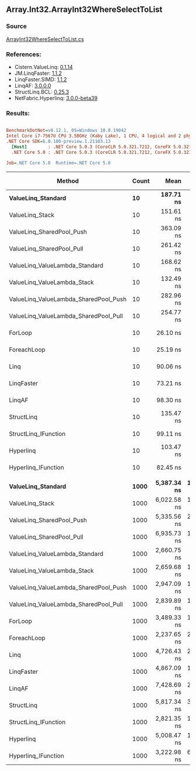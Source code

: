 ﻿## Array.Int32.ArrayInt32WhereSelectToList

### Source
[ArrayInt32WhereSelectToList.cs](../LinqBenchmarks/Array/Int32/ArrayInt32WhereSelectToList.cs)

### References:
- Cistern.ValueLinq: [0.1.14](https://www.nuget.org/packages/Cistern.ValueLinq/0.1.14)
- JM.LinqFaster: [1.1.2](https://www.nuget.org/packages/JM.LinqFaster/1.1.2)
- LinqFaster.SIMD: [1.1.2](https://www.nuget.org/packages/LinqFaster.SIMD/1.0.3)
- LinqAF: [3.0.0.0](https://www.nuget.org/packages/LinqAF/3.0.0.0)
- StructLinq.BCL: [0.25.3](https://www.nuget.org/packages/StructLinq.BCL/0.25.3)
- NetFabric.Hyperlinq: [3.0.0-beta39](https://www.nuget.org/packages/NetFabric.Hyperlinq/3.0.0-beta39)

### Results:
``` ini

BenchmarkDotNet=v0.12.1, OS=Windows 10.0.19042
Intel Core i7-7567U CPU 3.50GHz (Kaby Lake), 1 CPU, 4 logical and 2 physical cores
.NET Core SDK=6.0.100-preview.1.21103.13
  [Host]        : .NET Core 5.0.3 (CoreCLR 5.0.321.7212, CoreFX 5.0.321.7212), X64 RyuJIT
  .NET Core 5.0 : .NET Core 5.0.3 (CoreCLR 5.0.321.7212, CoreFX 5.0.321.7212), X64 RyuJIT

Job=.NET Core 5.0  Runtime=.NET Core 5.0  

```
|                                Method | Count |        Mean |     Error |    StdDev | Ratio | RatioSD |  Gen 0 | Gen 1 | Gen 2 | Allocated |
|-------------------------------------- |------ |------------:|----------:|----------:|------:|--------:|-------:|------:|------:|----------:|
|                    **ValueLinq_Standard** |    **10** |   **187.71 ns** |  **0.505 ns** |  **0.448 ns** |  **7.19** |    **0.02** | **0.0305** |     **-** |     **-** |      **64 B** |
|                       ValueLinq_Stack |    10 |   151.61 ns |  0.411 ns |  0.364 ns |  5.81 |    0.02 | 0.0305 |     - |     - |      64 B |
|             ValueLinq_SharedPool_Push |    10 |   363.09 ns |  0.599 ns |  0.500 ns | 13.91 |    0.03 | 0.0305 |     - |     - |      64 B |
|             ValueLinq_SharedPool_Pull |    10 |   261.42 ns |  0.503 ns |  0.471 ns | 10.02 |    0.03 | 0.0305 |     - |     - |      64 B |
|        ValueLinq_ValueLambda_Standard |    10 |   168.62 ns |  0.428 ns |  0.400 ns |  6.46 |    0.02 | 0.0305 |     - |     - |      64 B |
|           ValueLinq_ValueLambda_Stack |    10 |   132.49 ns |  0.450 ns |  0.399 ns |  5.08 |    0.02 | 0.0305 |     - |     - |      64 B |
| ValueLinq_ValueLambda_SharedPool_Push |    10 |   282.96 ns |  0.734 ns |  0.686 ns | 10.84 |    0.04 | 0.0305 |     - |     - |      64 B |
| ValueLinq_ValueLambda_SharedPool_Pull |    10 |   254.77 ns |  0.561 ns |  0.525 ns |  9.76 |    0.03 | 0.0305 |     - |     - |      64 B |
|                               ForLoop |    10 |    26.10 ns |  0.065 ns |  0.058 ns |  1.00 |    0.00 | 0.0343 |     - |     - |      72 B |
|                           ForeachLoop |    10 |    25.19 ns |  0.088 ns |  0.078 ns |  0.97 |    0.00 | 0.0344 |     - |     - |      72 B |
|                                  Linq |    10 |    90.06 ns |  0.326 ns |  0.289 ns |  3.45 |    0.01 | 0.0842 |     - |     - |     176 B |
|                            LinqFaster |    10 |    73.21 ns |  0.280 ns |  0.249 ns |  2.80 |    0.01 | 0.0764 |     - |     - |     160 B |
|                                LinqAF |    10 |    98.30 ns |  0.266 ns |  0.236 ns |  3.77 |    0.01 | 0.0342 |     - |     - |      72 B |
|                            StructLinq |    10 |   135.47 ns |  0.520 ns |  0.461 ns |  5.19 |    0.02 | 0.0763 |     - |     - |     160 B |
|                  StructLinq_IFunction |    10 |    99.11 ns |  0.225 ns |  0.176 ns |  3.80 |    0.01 | 0.0305 |     - |     - |      64 B |
|                             Hyperlinq |    10 |   103.47 ns |  0.279 ns |  0.248 ns |  3.96 |    0.01 | 0.0305 |     - |     - |      64 B |
|                   Hyperlinq_IFunction |    10 |    82.45 ns |  0.225 ns |  0.211 ns |  3.16 |    0.01 | 0.0305 |     - |     - |      64 B |
|                                       |       |             |           |           |       |         |        |       |       |           |
|                    **ValueLinq_Standard** |  **1000** | **5,387.34 ns** | **16.984 ns** | **15.887 ns** |  **1.54** |    **0.01** | **2.0523** |     **-** |     **-** |    **4304 B** |
|                       ValueLinq_Stack |  1000 | 6,022.58 ns | 18.923 ns | 16.774 ns |  1.73 |    0.01 | 1.9913 |     - |     - |    4176 B |
|             ValueLinq_SharedPool_Push |  1000 | 5,335.56 ns | 20.642 ns | 17.237 ns |  1.53 |    0.01 | 0.9842 |     - |     - |    2072 B |
|             ValueLinq_SharedPool_Pull |  1000 | 6,935.73 ns | 19.575 ns | 17.353 ns |  1.99 |    0.01 | 0.9842 |     - |     - |    2072 B |
|        ValueLinq_ValueLambda_Standard |  1000 | 2,660.75 ns |  7.851 ns |  7.344 ns |  0.76 |    0.00 | 2.0561 |     - |     - |    4304 B |
|           ValueLinq_ValueLambda_Stack |  1000 | 2,659.68 ns | 15.331 ns | 14.341 ns |  0.76 |    0.00 | 1.9951 |     - |     - |    4176 B |
| ValueLinq_ValueLambda_SharedPool_Push |  1000 | 2,947.09 ns | 16.796 ns | 14.889 ns |  0.84 |    0.00 | 0.9880 |     - |     - |    2072 B |
| ValueLinq_ValueLambda_SharedPool_Pull |  1000 | 2,839.89 ns | 16.741 ns | 15.659 ns |  0.81 |    0.01 | 0.9880 |     - |     - |    2072 B |
|                               ForLoop |  1000 | 3,489.33 ns | 13.280 ns | 11.772 ns |  1.00 |    0.00 | 2.0561 |     - |     - |    4304 B |
|                           ForeachLoop |  1000 | 2,237.65 ns | 22.641 ns | 21.179 ns |  0.64 |    0.01 | 2.0561 |     - |     - |    4304 B |
|                                  Linq |  1000 | 4,726.43 ns | 23.424 ns | 20.765 ns |  1.35 |    0.01 | 2.1057 |     - |     - |    4408 B |
|                            LinqFaster |  1000 | 4,867.09 ns | 10.940 ns |  9.698 ns |  1.39 |    0.01 | 3.8834 |     - |     - |    8136 B |
|                                LinqAF |  1000 | 7,428.69 ns | 25.537 ns | 22.638 ns |  2.13 |    0.01 | 2.0523 |     - |     - |    4304 B |
|                            StructLinq |  1000 | 5,817.34 ns | 33.835 ns | 28.254 ns |  1.67 |    0.01 | 1.0300 |     - |     - |    2168 B |
|                  StructLinq_IFunction |  1000 | 2,821.35 ns | 12.396 ns | 11.595 ns |  0.81 |    0.00 | 0.9880 |     - |     - |    2072 B |
|                             Hyperlinq |  1000 | 5,008.47 ns | 18.729 ns | 17.519 ns |  1.44 |    0.01 | 0.9842 |     - |     - |    2072 B |
|                   Hyperlinq_IFunction |  1000 | 3,222.98 ns | 63.642 ns | 80.486 ns |  0.93 |    0.03 | 0.9880 |     - |     - |    2072 B |
